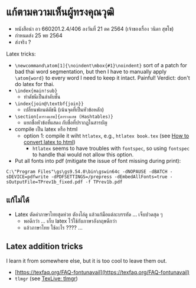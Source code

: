# แก้ตามความเห็นผู้ทรงคุณวุฒิ

 * หนังสือนำ อว 660201.2.4/406 ลงวันที่ 21 ตค 2564 (เจ้าของเรื่อง วนิดา สุขโข)
 * กำหนดส่ง 25 พย 2564
 * ส่งจริง ?

Latex tricks:
 * ```\newcommand\atom[1]{\noindent\mbox{#1}\noindent}``` sort of a patch for bad thai word segmentation, but then I have to manually apply ```\atom{word}``` to every word I need to keep it intact. Painful! Verdict: don't do latex for thai.
 * ```\index{main!sub}```
   * ทำดัชนีเป็นลำดับชั้น
 * ```\index{join@\textbf{join}}```
   * เปลี่ยนฟอนต์ดัชนี (เน้นจุดที่เป็นหัวข้อหลัก)
 * ```\section[ตารางแฮช]{ตารางแฮช (Hashtables)}```
   * แยกชื่อหัวข้อที่แสดง กับชื่อที่ปรากฎในสารบัญ 
 * compile เป็น latex หรือ html
    * option 1: compile it wiht ```htlatex```, e.g., ```htlatex book.tex``` (see [How to convert latex to html](https://data-mining.philippe-fournier-viger.com/how-to-convert-latex-to-html/))
      * ```htlatex``` seems to have troubles with ```fontspec```, so using ```fontspec``` to handle thai would not allow this option.
 * Put all fonts into pdf (mitigate the issue of font missing during print):
 ```
 C:\"Program Files"\gs\gs9.54.0\bin\gswin64c -dNOPAUSE -dBATCH -sDEVICE=pdfwrite -dPDFSETTINGS=/prepress -dEmbedAllFonts=true -sOutputFile=TPrev1b_fixed.pdf -f TPrev1b.pdf
 ```

## แก้ไม่ได้
  * Latex ตัดคำภาษาไทยสุดห่วย ตัองไล่ดู แล้วแก้มือแต่ละบรรทัด ... เจ็บปวดสุด ๆ
    * พอดีกว่า ... เก็บ latex ไว้ใช้กับภาษาอังกฤษดีกว่า
    * แล้วภาษาไทย ใช้อะไร ???? ...

## Latex addition tricks
I learn it from somewhere else, but it is too cool to leave them out.
  * [https://texfaq.org/FAQ-fontunavail](https://texfaq.org/FAQ-fontunavail)
  * ```tlmgr``` (see [TexLive: tlmgr](https://www.tug.org/texlive/tlmgr.html))
